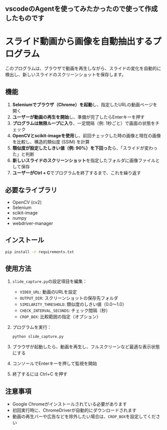 
## vscodeのAgentを使ってみたかったので使って作成したものです

# スライド動画から画像を自動抽出するプログラム

このプログラムは、ブラウザで動画を再生しながら、スライドの変化を自動的に検出し、新しいスライドのスクリーンショットを保存します。

## 機能

1. **Seleniumでブラウザ（Chrome）を起動**し、指定したURLの動画ページを開く
2. **ユーザーが動画の再生を開始**し、準備が完了したらEnterキーを押す
3. **プログラムは無限ループに入り**、一定間隔（例: 1秒ごと）で画面の状態をチェック
4. **OpenCVとscikit-imageを使用**し、前回チェックした時の画像と現在の画像を比較し、構造的類似度 (SSIM) を計算
5. **類似度が設定したしきい値（例: 90%）を下回った**ら、「スライドが変わった」と判断
6. **新しいスライドのスクリーンショット**を指定したフォルダに画像ファイルとして保存
7. **ユーザーがCtrl + C**でプログラムを終了するまで、これを繰り返す

## 必要なライブラリ

- OpenCV (cv2)
- Selenium
- scikit-image
- numpy
- webdriver-manager

## インストール

```bash
pip install -r requirements.txt
```

## 使用方法

1. `slide_capture.py`の設定項目を編集：
   - `VIDEO_URL`: 動画のURLを設定
   - `OUTPUT_DIR`: スクリーンショットの保存先フォルダ
   - `SIMILARITY_THRESHOLD`: 類似度のしきい値（0.0〜1.0）
   - `CHECK_INTERVAL_SECONDS`: チェック間隔（秒）
   - `CROP_BOX`: 比較範囲の指定（オプション）

2. プログラムを実行：
   ```bash
   python slide_capture.py
   ```

3. ブラウザが起動したら、動画を再生し、フルスクリーンなど最適な表示状態にする

4. コンソールでEnterキーを押して監視を開始

5. 終了するには Ctrl+C を押す

## 注意事項

- Google Chromeがインストールされている必要があります
- 初回実行時に、ChromeDriverが自動的にダウンロードされます
- 動画の再生バーや広告などを除外したい場合は、`CROP_BOX`を設定してください
